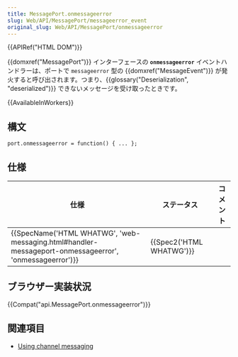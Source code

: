 ```yaml
---
title: MessagePort.onmessageerror
slug: Web/API/MessagePort/messageerror_event
original_slug: Web/API/MessagePort/onmessageerror
---
```

{{APIRef("HTML DOM")}}

{{domxref("MessagePort")}} インターフェースの **`onmessageerror`** イベントハンドラーは、ポートで `messageerror` 型の {{domxref("MessageEvent")}} が発火すると呼び出されます。つまり、{{glossary("Deserialization", "deserialized")}} できないメッセージを受け取ったときです。

{{AvailableInWorkers}}

## 構文

```
port.onmessageerror = function() { ... };
```

## 仕様

| 仕様                                                                                                                                     | ステータス                       | コメント |
| ---------------------------------------------------------------------------------------------------------------------------------------- | -------------------------------- | -------- |
| {{SpecName('HTML WHATWG', 'web-messaging.html#handler-messageport-onmessageerror', 'onmessageerror')}} | {{Spec2('HTML WHATWG')}} |          |

## ブラウザー実装状況

{{Compat("api.MessagePort.onmessageerror")}}

## 関連項目

- [Using channel messaging](/ja/docs/Web/API/Channel_Messaging_API/Using_channel_messaging)
